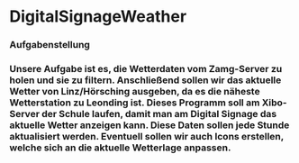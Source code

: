 <h1>DigitalSignageWeather</h1>
<h3>Aufgabenstellung<h3>
<p>Unsere Aufgabe ist es, die Wetterdaten vom Zamg-Server zu holen und sie zu filtern. Anschließend sollen wir das aktuelle Wetter von Linz/Hörsching ausgeben, da es die näheste Wetterstation zu Leonding ist. Dieses Programm soll am Xibo-Server der Schule laufen, damit man am Digital Signage das aktuelle Wetter anzeigen kann. Diese Daten sollen jede Stunde aktualisiert werden. Eventuell sollen wir auch Icons erstellen, welche sich an die aktuelle Wetterlage anpassen.</p>
